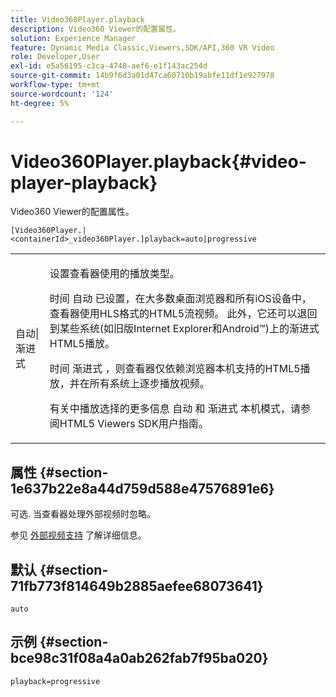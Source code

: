 ```yaml
---
title: Video360Player.playback
description: Video360 Viewer的配置属性。
solution: Experience Manager
feature: Dynamic Media Classic,Viewers,SDK/API,360 VR Video
role: Developer,User
exl-id: e5a56195-c3ca-4748-aef6-e1f143ac254d
source-git-commit: 14b9f6d3a01d47ca60710b19abfe11df1e927978
workflow-type: tm+mt
source-wordcount: '124'
ht-degree: 5%

---
```


# Video360Player.playback{#video-player-playback}

Video360 Viewer的配置属性。

`[Video360Player.|<containerId>_video360Player.]playback=auto|progressive`

<table id="table_441553CD34C94A58A9D7CBF772DEDDB6"> 
 <tbody> 
  <tr> 
   <td colname="col1"> <p> <span class="codeph"> 自动|渐进式</span> </p> </td> 
   <td colname="col2"> <p> 设置查看器使用的播放类型。 </p> <p>时间 <span class="codeph"> 自动</span> 已设置，在大多数桌面浏览器和所有iOS设备中，查看器使用HLS格式的HTML5流视频。 此外，它还可以退回到某些系统(如旧版Internet Explorer和Android™)上的渐进式HTML5播放。 </p> <p>时间 <span class="codeph"> 渐进式</span> ，则查看器仅依赖浏览器本机支持的HTML5播放，并在所有系统上逐步播放视频。 </p> <p>有关中播放选择的更多信息 <span class="codeph"> 自动</span> 和 <span class="codeph"> 渐进式</span> 本机模式，请参阅HTML5 Viewers SDK用户指南。 </p> </td> 
  </tr> 
 </tbody> 
</table>

## 属性 {#section-1e637b22e8a44d759d588e47576891e6}

可选. 当查看器处理外部视频时忽略。

参见 [外部视频支持](../../../c-html5-aem-asset-viewers/c-html5-aem-video360/c-html5-aem-video360-external-video-support.md#concept-66aa2784f2294794989bad2af74c3760) 了解详细信息。

## 默认 {#section-71fb773f814649b2885aefee68073641}

`auto`

## 示例 {#section-bce98c31f08a4a0ab262fab7f95ba020}

`playback=progressive`
